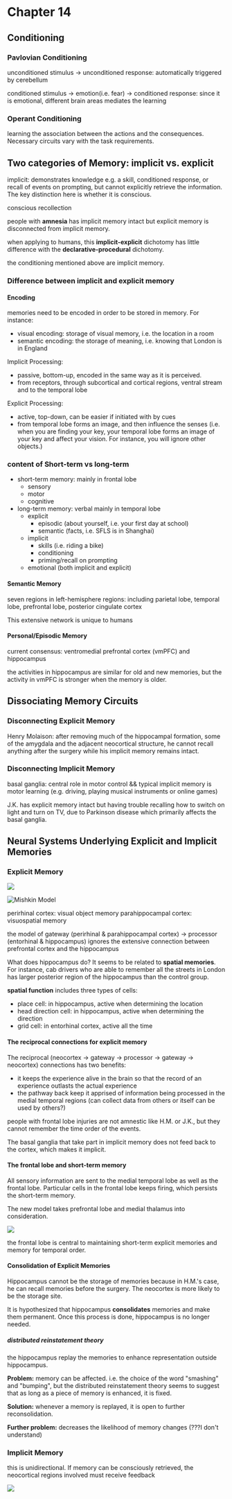 # Chapter 14

## Conditioning

### Pavlovian Conditioning

unconditioned stimulus -> unconditioned response: 
automatically triggered by cerebellum

conditioned stimulus -> emotion(i.e. fear) -> conditioned response: 
since it is emotional, different brain areas mediates the learning

### Operant Conditioning

learning the association between the actions and the consequences. Necessary circuits vary with the task requirements.

## Two categories of Memory: implicit vs. explicit

implicit: demonstrates knowledge e.g. a skill, conditioned response, or recall of events on prompting, but cannot explicitly retrieve the information. The key distinction here is whether it is conscious.

conscious recollection

people with **amnesia** has implicit memory intact but explicit memory is disconnected from implicit memory.

when applying to humans, this **implicit-explicit** dichotomy has little difference with the **declarative-procedural** dichotomy.

the conditioning mentioned above are implicit memory.

### Difference between implicit and explicit memory

#### Encoding

memories need to be encoded in order to be stored in memory. For instance:

- visual encoding: storage of visual memory, i.e. the location in a room
- semantic encoding: the storage of meaning, i.e. knowing that London is in England

Implicit Processing:

- passive, bottom-up, encoded in the same way as it is perceived.
- from receptors, through subcortical and cortical regions, ventral stream and to the temporal lobe

Explicit Processing:

- active, top-down, can be easier if initiated with by cues
- from temporal lobe forms an image, and then influence the senses (i.e. when you are finding your key, your temporal lobe forms an image of your key and affect your vision. For instance, you will ignore other objects.)

### content of Short-term vs long-term

- short-term memory: mainly in frontal lobe
  - sensory
  - motor
  - cognitive
- long-term memory: verbal mainly in temporal lobe
  - explicit
    - episodic (about yourself, i.e. your first day at school)
    - semantic (facts, i.e. SFLS is in Shanghai)
  - implicit
    - skills (i.e. riding a bike)
    - conditioning
    - priming/recall on prompting
  - emotional (both implicit and explicit)
  
#### Semantic Memory

seven regions in left-hemisphere regions: including parietal lobe, temporal lobe, prefrontal lobe, posterior cingulate cortex

This extensive network is unique to humans

#### Personal/Episodic Memory

current consensus: ventromedial prefrontal cortex (vmPFC) and hippocampus

the activities in hippocampus are similar for old and new memories, but the activity in vmPFC is stronger when the memory is older.

## Dissociating Memory Circuits

### Disconnecting Explicit Memory

Henry Molaison: after removing much of the hippocampal formation, some of the amygdala and the adjacent neocortical structure, he cannot recall anything after the surgery while his implicit memory remains intact.

### Disconnecting Implicit Memory
basal ganglia: central role in motor control && typical implicit memory is motor learning (e.g. driving, playing musical instruments or online games)

J.K. has explicit memory intact but having trouble recalling how to switch on light and turn on TV, due to Parkinson disease which primarily affects the basal ganglia.

## Neural Systems Underlying Explicit and Implicit Memories

### Explicit Memory

![](../../.resources/2024-02-19-11-40-32.png)

![Mishkin Model](../../.resources/2024-02-19-11-54-42.png)

perirhinal cortex: visual object memory
parahippocampal cortex: visuospatial memory

the model of gateway (perirhinal & parahippocampal cortex) -> processor (entorhinal & hippocampus) ignores the extensive connection between prefrontal cortex and the hippocampus

What does hippocampus do? 
It seems to be related to **spatial memories**. For instance, cab drivers who are able to remember all the streets in London has larger posterior region of the hippocampus than the control group.

**spatial function** includes three types of cells: 

- place cell: in hippocampus, active when determining the location
- head direction cell: in hippocampus, active when determining the direction
- grid cell: in entorhinal cortex, active all the time

#### The reciprocal connections for explicit memory

The reciprocal (neocortex -> gateway -> processor -> gateway -> neocortex) connections has two benefits:

- it keeps the experience alive in the brain so that the record of an experience outlasts the actual experience
- the pathway back keep it apprised of information being processed in the medial temporal regions (can collect data from others or itself can be used by others?)

people with frontal lobe injuries are not amnestic like H.M. or J.K., but they cannot remember the time order of the events.

The basal ganglia that take part in implicit memory does not feed back to the cortex, which makes it implicit.

#### The frontal lobe and short-term memory

All sensory information are sent to the medial temporal lobe as well as the frontal lobe. Particular cells in the frontal lobe keeps firing, which persists the short-term memory. 

The new model takes prefrontal lobe and medial thalamus into consideration.

![](../../.resources/2024-02-19-14-17-52.png)

the frontal lobe is central to maintaining short-term explicit memories and memory for temporal order.

#### Consolidation of Explicit Memories

Hippocampus cannot be the storage of memories because in H.M.'s case, he can recall memories before the surgery. The neocortex is more likely to be the storage site.

It is hypothesized that hippocampus **consolidates** memories and make them permanent. Once this process is done, hippocampus is no longer needed.

##### distributed reinstatement theory 
the hippocampus replay the memories to enhance representation outside hippocampus.

**Problem:** memory can be affected. i.e. the choice of the word "smashing" and "bumping", but the distributed reinstatement theory seems to suggest that as long as a piece of memory is enhanced, it is fixed.

**Solution:** whenever a memory is replayed, it is open to further reconsolidation.

**Further problem:** decreases the likelihood of memory changes (???I don't understand)


### Implicit Memory

this is unidirectional. If memory can be consciously retrieved, the neocortical regions involved must receive feedback

![](../../.resources/2024-02-19-16-20-13.png)

